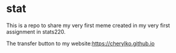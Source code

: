 # stat
This is a repo to share my very first meme created in my very first assignment in stats220.

The transfer button to my website:https://cherylko.github.io

